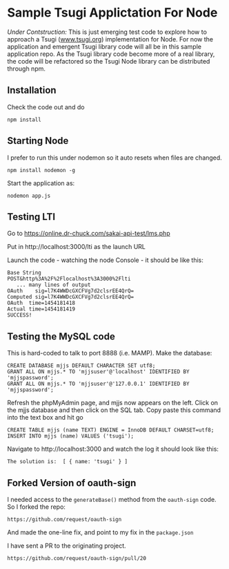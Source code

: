 
Sample Tsugi Applictation For Node
==================================

*Under Contstruction:* This is just emerging test code to explore
how to approach a Tsugi (www.tsugi.org) implementation for Node.
For now the application and emergent Tsugi library code will all
be in this sample application repo.  As the Tsugi library code 
become more of a real library, the code will be refactored so the
Tsugi Node library can be distributed through npm.

Installation
------------

Check the code out and do

    npm install

Starting Node
-------------

I prefer to run this under nodemon so it auto resets when files are changed.

    npm install nodemon -g

Start the application as:

    nodemon app.js

Testing LTI
-----------

Go to https://online.dr-chuck.com/sakai-api-test/lms.php

Put in http://localhost:3000/lti as the launch URL

Launch the code - watching the node Console - it should be like this:

    Base String
    POST&http%3A%2F%2Flocalhost%3A3000%2Flti
       ... many lines of output
    OAuth    sig=l7K4WWDcGXCFVg7d2clsrEE4QrQ=
    Computed sig=l7K4WWDcGXCFVg7d2clsrEE4QrQ=
    OAuth  time=1454181418
    Actual time=1454181419
    SUCCESS!

Testing the MySQL code
----------------------

This is hard-coded to talk to port 8888 (i.e. MAMP). Make the database:

    CREATE DATABASE mjjs DEFAULT CHARACTER SET utf8;
    GRANT ALL ON mjjs.* TO 'mjjsuser'@'localhost' IDENTIFIED BY 'mjjspassword';
    GRANT ALL ON mjjs.* TO 'mjjsuser'@'127.0.0.1' IDENTIFIED BY 'mjjspassword';

Refresh the phpMyAdmin page, and mjjs now appears on the left.
Click on the mjjs database and then click on the SQL tab. 
Copy paste this command into the text box and hit go

    CREATE TABLE mjjs (name TEXT) ENGINE = InnoDB DEFAULT CHARSET=utf8;
    INSERT INTO mjjs (name) VALUES ('tsugi');

Navigate to http://localhost:3000 and watch the log it should look like this:

    The solution is:  [ { name: 'tsugi' } ]

Forked Version of oauth-sign
----------------------------

I needed access to the `generateBase()` method from the `oauth-sign` code.
So I forked the repo:

    https://github.com/request/oauth-sign

And made the one-line fix, and point to my fix in the `package.json`

I have sent a PR to the originating project.

    https://github.com/request/oauth-sign/pull/20


